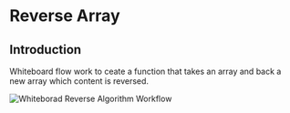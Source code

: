 # Reverse Array

## Introduction

Whiteboard flow work to ceate a function that takes an array and back a new array which content is reversed.

![Whiteborad Reverse Algorithm Workflow](../Asserts/array-reverse.png)
